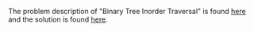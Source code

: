 The problem description of "Binary Tree Inorder Traversal" is found [here](https://leetcode.com/problems/binary-tree-inorder-traversal/) and the solution is found [here](https://github.com/aurimas13/Solutions-To-Problems/blob/main/LeetCode/Java%20Solutions/Binary%20Tree%20Inorder%20Traversal/binary.java).
